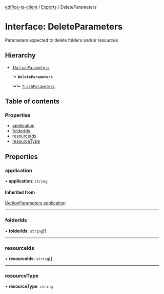 [edifice-ts-client](../README.md) / [Exports](../modules.md) / DeleteParameters

# Interface: DeleteParameters

Parameters expected to delete folders and/or resources

## Hierarchy

- [`IActionParameters`](IActionParameters.md)

  ↳ **`DeleteParameters`**

  ↳↳ [`TrashParameters`](TrashParameters.md)

## Table of contents

### Properties

- [application](DeleteParameters.md#application)
- [folderIds](DeleteParameters.md#folderids)
- [resourceIds](DeleteParameters.md#resourceids)
- [resourceType](DeleteParameters.md#resourcetype)

## Properties

### application

• **application**: `string`

#### Inherited from

[IActionParameters](IActionParameters.md).[application](IActionParameters.md#application)

___

### folderIds

• **folderIds**: `string`[]

___

### resourceIds

• **resourceIds**: `string`[]

___

### resourceType

• **resourceType**: `string`
